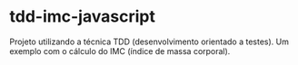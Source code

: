 # tdd-imc-javascript
Projeto utilizando a técnica TDD (desenvolvimento orientado a testes). Um exemplo com o cálculo do IMC (índice de massa corporal).
